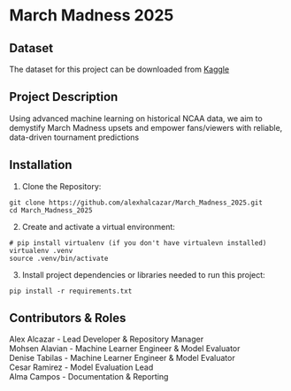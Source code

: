 # March Madness 2025

## Dataset

The dataset for this project can be downloaded from [Kaggle](https://www.kaggle.com/competitions/march-machine-learning-mania-2025/data)

## Project Description

Using advanced machine learning on historical NCAA data, we aim to demystify March Madness upsets and empower fans/viewers with reliable, data-driven tournament predictions

## Installation

1. Clone the Repository:

```
git clone https://github.com/alexhalcazar/March_Madness_2025.git
cd March_Madness_2025
```

2. Create and activate a virtual environment:

```
# pip install virtualenv (if you don't have virtualevn installed)
virtualenv .venv
source .venv/bin/activate
```

3. Install project dependencies or libraries needed to run this project:

```
pip install -r requirements.txt
```

## Contributors & Roles

Alex Alcazar - Lead Developer & Repository Manager  
Mohsen Alavian - Machine Learner Engineer & Model Evaluator  
Denise Tabilas - Machine Learner Engineer & Model Evaluator  
Cesar Ramirez - Model Evaluation Lead  
Alma Campos - Documentation & Reporting
